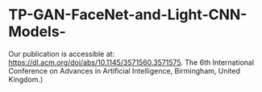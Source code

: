 # TP-GAN-FaceNet-and-Light-CNN-Models-
Our publication is accessible at: https://dl.acm.org/doi/abs/10.1145/3571560.3571575. The 6th International Conference on Advances in Artificial Intelligence, Birmingham, United Kingdom.)
